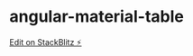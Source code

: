 # angular-material-table
[Edit on StackBlitz ⚡️](https://stackblitz.com/edit/angular-material-table-data-source-5jjnjp)
